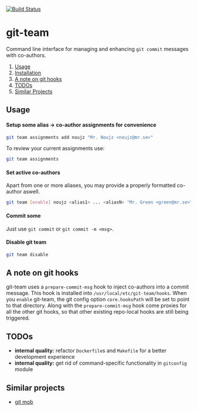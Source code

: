 [![Build Status](https://travis-ci.org/hekmekk/git-team.svg?branch=master)](https://travis-ci.org/hekmekk/git-team)

# git-team

Command line interface for managing and enhancing `git commit` messages with co-authors.

1. [Usage](/README.md#usage)
2. [Installation](/docs/setup.md#installation)
3. [A note on git hooks](/README.md#a-note-on-git-hooks)
4. [TODOs](/README.md#todos)
5. [Similar Projects](/README.md#similar-projects)

## Usage
#### Setup some alias -> co-author assignments for convenience
```bash
git team assignments add noujz "Mr. Noujz <noujz@mr.se>"
```

To review your current assignments use:
```bash
git team assignments
```

#### Set active co-authors
Apart from one or more aliases, you may provide a properly formatted co-author aswell.
```bash
git team [enable] noujz <alias1> ... <aliasN> "Mr. Green <green@mr.se>"
```

#### Commit some
Just use `git commit` or `git commit -m <msg>`.

#### Disable git team
```bash
git team disable
```

## A note on git hooks
git-team uses a `prepare-commit-msg` hook to inject co-authors into a commit message. This hook is installed into `/usr/local/etc/git-team/hooks`. When you `enable` git-team, the git config option `core.hooksPath` will be set to point to that directory. Along with the `prepare-commit-msg` hook come proxies for all the other git hooks, so that other existing repo-local hooks are still being triggered.

## TODOs
- **internal quality:** refactor `Dockerfile`s and `Makefile` for a better development experience
- **internal quality:** get rid of command-specific functionality in `gitconfig` module

## Similar projects
- [git mob](https://www.npmjs.com/package/git-mob)

